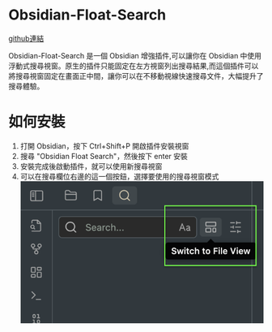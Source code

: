 # Obsidian-Float-Search

[github連結](https://github.com/Quorafind/Obsidian-Float-Search)

Obsidian-Float-Search 是一個 Obsidian 增強插件,可以讓你在 Obsidian 中使用浮動式搜尋視窗。原生的插件只能固定在左方視窗列出搜尋結果,而這個插件可以將搜尋視窗固定在畫面正中間，讓你可以在不移動視線快速搜尋文件，大幅提升了搜尋體驗。

# 如何安裝
1. 打開 Obsidian，按下 Ctrl+Shift+P 開啟插件安裝視窗
2. 搜尋 "Obsidian Float Search"，然後按下 enter 安裝
3. 安裝完成後啟動插件，就可以使用新搜尋視窗
4. 可以在搜尋欄位右邊的這一個按鈕，選擇要使用的搜尋視窗模式
![](./pic/obsidian_float_search.png)

